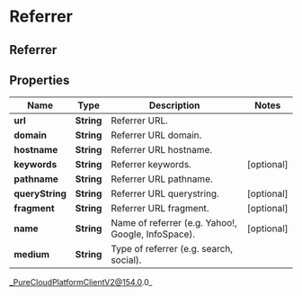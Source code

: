 # Referrer

## Referrer

## Properties

|Name | Type | Description | Notes|
|------------ | ------------- | ------------- | -------------|
| **url** | **String** | Referrer URL. | |
| **domain** | **String** | Referrer URL domain. | |
| **hostname** | **String** | Referrer URL hostname. | |
| **keywords** | **String** | Referrer keywords. | [optional] |
| **pathname** | **String** | Referrer URL pathname. | |
| **queryString** | **String** | Referrer URL querystring. | [optional] |
| **fragment** | **String** | Referrer URL fragment. | [optional] |
| **name** | **String** | Name of referrer (e.g. Yahoo!, Google, InfoSpace). | [optional] |
| **medium** | **String** | Type of referrer (e.g. search, social). | |



_PureCloudPlatformClientV2@154.0.0_
